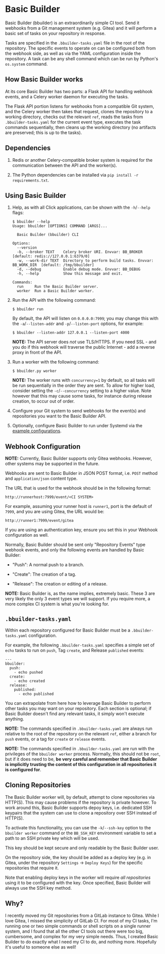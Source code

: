 # Basic Builder

Basic Builder (bbuilder) is an extraordinarily simple CI tool. Send it webhooks from a Git management system (e.g. Gitea) and it will perform a basic set of tasks on your repository in response.

Tasks are specified in the `.bbuilder-tasks.yaml` file in the root of the repository. The specific events to operate on can be configured both from the webhook side, as well as via the YAML configuration inside the repository. A task can be any shell command which can be run by Python's `os.system` command.

## How Basic Builder works

At its core Basic Builder has two parts: a Flask API for handling webhook events, and a Celery worker daemon for executing the tasks.

The Flask API portion listens for webhooks from a compatible Git system, and the Celery worker then takes that request, clones the repository to a working directory, checks out the relevant `ref`, reads the tasks from `.bbuilder-tasks.yaml` for the current event type, executes the task commands sequentially, then cleans up the working directory (no artifacts are preserved; this is up to the tasks).

## Dependencies

1. Redis or another Celery-compatible broker system is required for the communication between the API and the worker(s).

1. The Python dependencies can be installed via `pip install -r requirements.txt`.

## Using Basic Builder

1. Help, as with all Click applications, can be shown with the `-h`/`--help` flags:

   ```
   $ bbuilder --help
   Usage: bbuilder [OPTIONS] COMMAND [ARGS]...

     Basic Builder (bbuilder) CLI

   Options:
     --version
     -b, --broker TEXT    Celery broker URI. Envvar: BB_BROKER  [default: redis://127.0.0.1:6379/0]
     -w, --work-dir TEXT  Directory to perform build tasks. Envvar: BB_WORK_DIR  [default: /tmp/bbuilder]
     -d, --debug          Enable debug mode. Envvar: BB_DEBUG
     -h, --help           Show this message and exit.

   Commands:
     run     Run the Basic Builder server.
     worker  Run a Basic Builder worker.
   ```

1. Run the API with the following command:

   ```
   $ bbuilder run
   ```

   By default, the API will listen on `0.0.0.0:7999`; you may change this with the `-a`/`--listen-addr` and `-p`/`--listen-port` options, for example:

   ```
   $ bbuilder --listen-addr 127.0.0.1 --listen-port 4000
   ```

   **NOTE:** The API server does *not* use TLS/HTTPS. If you need SSL - and you do if this webhook will traverse the public Internet - add a reverse proxy in front of the API.

1. Run a worker with the following command:

   ```
   $ bbuilder.py worker
   ```

   **NOTE:** The worker runs with `concurrency=1` by default, so all tasks will be run sequentially in the order they are sent. To allow for higher load, consider setting the `-c`/`--concurrency` setting to a higher value. Note however that this may cause some tasks, for instance during release creation, to occur out of order.

1. Configure your Git system to send webhooks for the event(s) and repositories you want to the Basic Builder API.

1. Optionally, configure Basic Builder to run under Systemd via the [example configurations](systemd/).

## Webhook Configuration

**NOTE:** Currently, Basic Builder supports only Gitea webhooks. However, other systems may be supported in the future.

Webhooks are sent to Basic Builder in JSON POST format, i.e. `POST` method and `application/json` content type.

The URL that is used for the webhook should be in the following format:

   ```
   http://runnerhost:7999/event/<CI SYSTEM>
   ```

For example, assuming your runner host is `runner1`, port is the default of `7999`, and you are using Gitea, the URL would be:

   ```
   http://runner1:7999/event/gitea
   ```

If you are using an authentication key, ensure you set this in your Webhook configuration as well.

Normally, Basic Builder should be sent only "Repository Events" type webhook events, and only the following events are handled by Basic Builder:

 * "Push": A normal push to a branch.

 * "Create": The creation of a tag.

 * "Release": The creation or editing of a release.

**NOTE:** Basic Builder is, as the name implies, extremely basic. These 3 are very likely the only 3 event types we will support. If you require more, a more complex CI system is what you're looking for.

## `.bbuilder-tasks.yaml`

Within each repository configured for Basic Builder must be a `.bbuilder-tasks.yaml` configuration.

For example, the following `.bbuilder-tasks.yaml` specifies a simple set of `echo` tasks to run on `push`, Tag `create`, and Release `published` events:

```
---
bbuilder:
  push:
    - echo pushed
  create:
    - echo created
  release:
    published:
      - echo published
```

You can extrapolate from here how to leverage Basic Builder to perform other tasks you may want on your repository. Each section is optional; if Basic Builder doesn't find any relevant tasks, it simply won't execute anything.

**NOTE:** The commands specified in `.bbuilder-tasks.yaml` are always run relative to the root of the repository on the relevant `ref`, either a branch for `push` events, or a tag for `create` or `release` events.

**NOTE:** The commands specified in `.bbuilder-tasks.yaml` are run with the privileges of the `bbuilder worker` process. Normally, this should not be `root`, but if it does need to be, **be very careful and remember that Basic Builder is implicitly trusting the content of this configuration in all repositories it is configured for**.

## Cloning Repositories

The Basic Builder worker will, by default, attempt to clone repositories via HTTP(S). This may cause problems if the repository is private however. To work around this, Basic Builder supports depoy keys, i.e. dedicated SSH keypairs that the system can use to clone a repository over SSH instead of HTTP(S).

To activate this functionality, you can use the `-k`/`--ssh-key` option to the `bbuilder worker` command or the `BB_SSH_KEY` environment variable to set a path to an SSH private key which will be used.

This key should be kept secure and only readable by the Basic Builder user.

On the repository side, the key should be added as a deploy key (e.g. in Gitea, under the repository `Settings` -> `Deploy Keys`) for the specific repositories that require it.

Note that enabling deploy keys in the worker will require *all repositories* using it to be configured with the key. Once specified, Basic Builder will always use the SSH key method.

## Why?

I recently moved my Git repositories from a GitLab instance to Gitea. While I love Gitea, I missed the simplicity of GitLab CI. For most of my CI tasks, I'm running one or two simple commands or shell scripts on a single runner system, and I found that all the other CI tools out there were too big, cumbersome, and complex for my very simple needs. Thus, I created Basic Builder to do exactly what I need my CI to do, and nothing more. Hopefully it's useful to someone else as well!
